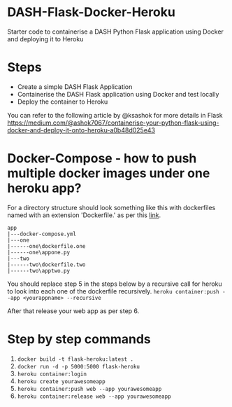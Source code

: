 # DASH-Flask-Docker-Heroku
Starter code to containerise a DASH Python Flask application using Docker and deploying it to Heroku

# Steps
- Create a simple DASH Flask Application
- Containerise the DASH Flask application using Docker and test locally
- Deploy the container to Heroku 

You can refer to the following article by @ksashok for more details in Flask
https://medium.com/@ashok7067/containerise-your-python-flask-using-docker-and-deploy-it-onto-heroku-a0b48d025e43


# Docker-Compose - how to push multiple docker images under one heroku app?
For a directory structure should look something like this with dockerfiles named with an extension 'Dockerfile.<process-type>' as per this [link](https://devcenter.heroku.com/articles/container-registry-and-runtime).  

```
app  
|---docker-compose.yml  
|---one  
|------one\dockerfile.one  
|------one\appone.py  
|---two  
|------two\dockerfile.two  
|------two\apptwo.py  
```
  
You should replace step 5 in the steps below by a recursive call for heroku to look into each one of the dockerfile recursively.
`heroku container:push --app <yourappname> --recursive`

After that release your web app as per step 6.

# Step by step commands

1. `docker build -t flask-heroku:latest .`
2. `docker run -d -p 5000:5000 flask-heroku`
3. `heroku container:login`
4. `heroku create yourawesomeapp`
5. `heroku container:push web --app yourawesomeapp`
6. `heroku container:release web --app yourawesomeapp`
